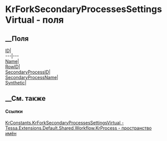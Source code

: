 # KrForkSecondaryProcessesSettingsVirtual - поля
##  __Поля
[ID](F_Tessa_Extensions_Default_Shared_Workflow_KrProcess_KrConstants_KrForkSecondaryProcessesSettingsVirtual_ID.htm)|  
---|---  
[Name](F_Tessa_Extensions_Default_Shared_Workflow_KrProcess_KrConstants_KrForkSecondaryProcessesSettingsVirtual_Name.htm)|  
[RowID](F_Tessa_Extensions_Default_Shared_Workflow_KrProcess_KrConstants_KrForkSecondaryProcessesSettingsVirtual_RowID.htm)|  
[SecondaryProcessID](F_Tessa_Extensions_Default_Shared_Workflow_KrProcess_KrConstants_KrForkSecondaryProcessesSettingsVirtual_SecondaryProcessID.htm)|  
[SecondaryProcessName](F_Tessa_Extensions_Default_Shared_Workflow_KrProcess_KrConstants_KrForkSecondaryProcessesSettingsVirtual_SecondaryProcessName.htm)|  
[Synthetic](F_Tessa_Extensions_Default_Shared_Workflow_KrProcess_KrConstants_KrForkSecondaryProcessesSettingsVirtual_Synthetic.htm)|  
## __См. также
#### Ссылки
[KrConstants.KrForkSecondaryProcessesSettingsVirtual -
](T_Tessa_Extensions_Default_Shared_Workflow_KrProcess_KrConstants_KrForkSecondaryProcessesSettingsVirtual.htm)
[Tessa.Extensions.Default.Shared.Workflow.KrProcess - пространство
имён](N_Tessa_Extensions_Default_Shared_Workflow_KrProcess.htm)
